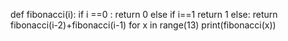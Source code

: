 def fibonacci(i):
if i ==0 :
return 0
else if i==1
return 1
else:
return fibonacci(i-2)+fibonacci(i-1)
for x in range(13) 
print(fibonacci(x))
